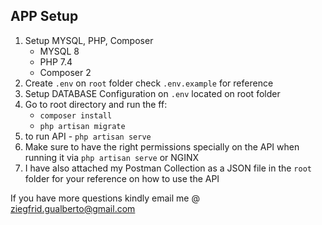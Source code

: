## APP Setup

1. Setup MYSQL, PHP, Composer
    * MYSQL 8
    * PHP 7.4
    * Composer 2
1. Create `.env` on `root` folder check `.env.example` for reference
1. Setup DATABASE Configuration on `.env` located on root folder
1. Go to root directory and run the ff:
    * `composer install`
    * `php artisan migrate`
1. to run API - `php artisan serve`
1. Make sure to have the right permissions specially on the API when running it via `php artisan serve` or NGINX
1. I have also attached my Postman Collection as a JSON file in the `root` folder for your reference on how to use the API

If you have more questions kindly email me @ ziegfrid.gualberto@gmail.com